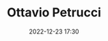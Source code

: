 ---
#zenetöri #személy
title: Ottavio Petrucci
feed: show
date: 2022-12-23 17:30
permalink: /Ottavio Petrucci
---